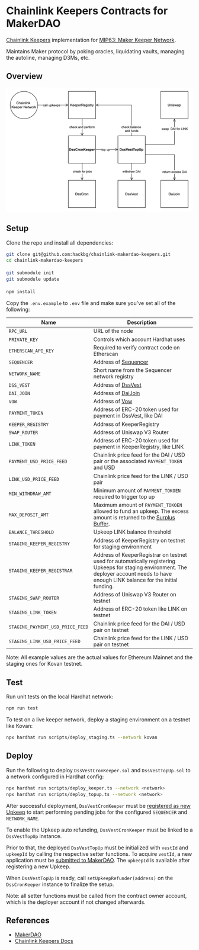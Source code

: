 # Chainlink Keepers Contracts for MakerDAO

[Chainlink Keepers](https://docs.chain.link/docs/chainlink-keepers/introduction) implementation for [MIP63: Maker Keeper Network](https://forum.makerdao.com/t/mip63-maker-keeper-network/12091).

Maintains Maker protocol by poking oracles, liquidating vaults, managing the autoline, managing D3Ms, etc.

## Overview

![Architecture](/docs/overview.png)

## Setup

Clone the repo and install all dependencies:

```bash
git clone git@github.com:hackbg/chainlink-makerdao-keepers.git
cd chainlink-makerdao-keepers

git submodule init
git submodule update

npm install
```

Copy the `.env.example` to `.env` file and make sure you've set all of the following:

| Name                             | Description                                                                                                                                                                                        |
| -------------------------------- | -------------------------------------------------------------------------------------------------------------------------------------------------------------------------------------------------- |
| `RPC_URL`                        | URL of the node                                                                                                                                                                                    |
| `PRIVATE_KEY`                    | Controls which account Hardhat uses                                                                                                                                                                |
| `ETHERSCAN_API_KEY`              | Required to verify contract code on Etherscan                                                                                                                                                      |
| `SEQUENCER`                      | Address of [Sequencer](https://github.com/makerdao/dss-cron/)                                                                                                                                      |
| `NETWORK_NAME`                   | Short name from the Sequencer network registry                                                                                                                                                     |
| `DSS_VEST`                       | Address of [DssVest](https://github.com/makerdao/dss-vest)                                                                                                                                         |
| `DAI_JOIN`                       | Address of [DaiJoin](https://docs.makerdao.com/smart-contract-modules/collateral-module/join-detailed-documentation#3-key-mechanisms-and-concepts)                                                 |
| `VOW`                            | Address of [Vow](https://docs.makerdao.com/smart-contract-modules/system-stabilizer-module/vow-detailed-documentation)                                                                             |
| `PAYMENT_TOKEN`                  | Address of ERC-20 token used for payment in DssVest, like DAI                                                                                                                                      |
| `KEEPER_REGISTRY`                | Address of KeeperRegistry                                                                                                                                                                          |
| `SWAP_ROUTER`                    | Address of Uniswap V3 Router                                                                                                                                                                       |
| `LINK_TOKEN`                     | Address of ERC-20 token used for payment in KeeperRegistry, like LINK                                                                                                                              |
| `PAYMENT_USD_PRICE_FEED`         | Chainlink price feed for the DAI / USD pair or the associated `PAYMENT_TOKEN` and USD                                                                                                              |
| `LINK_USD_PRICE_FEED`            | Chainlink price feed for the LINK / USD pair                                                                                                                                                       |
| `MIN_WITHDRAW_AMT`               | Minimum amount of `PAYMENT_TOKOEN` required to trigger top up                                                                                                                                      |
| `MAX_DEPOSIT_AMT`                | Maximum amount of `PAYMENT_TOKOEN` allowed to fund an upkeep. The excess amount is returned to the [Surplus Buffer](https://manual.makerdao.com/parameter-index/core/param-system-surplus-buffer). |
| `BALANCE_THRESHOLD`              | Upkeep LINK balance threshold                                                                                                                                                                      |
| `STAGING_KEEPER_REGISTRY`        | Address of KeeperRegistry on testnet for staging environment                                                                                                                                       |
| `STAGING_KEEPER_REGISTRAR`        | Address of KeeperRegistrar on testnet used for automatically registering Upkeeps for staging environment. The deployer account needs to have enough LINK balance for the initial funding.                                                                                                                                       |
| `STAGING_SWAP_ROUTER`            | Address of Uniswap V3 Router on testnet                                                                                                                                                            |
| `STAGING_LINK_TOKEN`             | Address of ERC-20 token like LINK on testnet                                                                                                                                                       |
| `STAGING_PAYMENT_USD_PRICE_FEED` | Chainlink price feed for the DAI / USD pair on testnet                                                                                                                                             |
| `STAGING_LINK_USD_PRICE_FEED`    | Chainlink price feed for the LINK / USD pair on testnet                                                                                                                                            |

Note: All example values are the actual values for Ethereum Mainnet and the staging ones for Kovan testnet.

## Test

Run unit tests on the local Hardhat network:

```bash
npm run test
```

To test on a live keeper network, deploy a staging environment on a testnet like Kovan:

```bash
npx hardhat run scripts/deploy_staging.ts --network kovan
```

## Deploy

Run the following to deploy `DssVestCronKeeper.sol` and `DssVestTopUp.sol` to a network configured in Hardhat config:

```bash
npx hardhat run scripts/deploy_keeper.ts --network <network>
npx hardhat run scripts/deploy_topup.ts --network <network>
```

After successful deployment, `DssVestCronKeeper` must be [registered as new Upkeep](https://docs.chain.link/docs/chainlink-keepers/register-upkeep/) to start performing pending jobs for the configured `SEQUENCER` and `NETWORK_NAME`.

To enable the Upkeep auto refunding, `DssVestCronKeeper` must be linked to a `DssVestTopUp` instance.

Prior to that, the deployed `DssVestTopUp` must be initialized with `vestId` and `upkeepId` by calling the respective setter functions. To acquire `vestId`, a new application must be [submitted to MakerDAO](https://forum.makerdao.com/t/mip63-maker-keeper-network/12091). The `upkeepId` is available after registering a new Upkeep.

When `DssVestTopUp` is ready, call `setUpkeepRefunder(address)` on the `DssCronKeeper` instance to finalize the setup.

Note: all setter functions must be called from the contract owner account, which is the deployer account if not changed afterwards.

## References

- [MakerDAO](https://makerdao.com/en/)
- [Chainlink Keepers Docs](https://docs.chain.link/docs/chainlink-keepers/introduction/)
